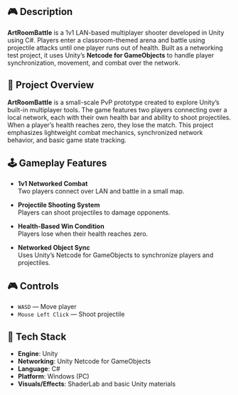 ## 🎮 Description

**ArtRoomBattle** is a 1v1 LAN-based multiplayer shooter developed in Unity using C#. Players enter a classroom-themed arena and battle using projectile attacks until one player runs out of health. Built as a networking test project, it uses Unity’s **Netcode for GameObjects** to handle player synchronization, movement, and combat over the network.

## 📖 Project Overview

**ArtRoomBattle** is a small-scale PvP prototype created to explore Unity’s built-in multiplayer tools. The game features two players connecting over a local network, each with their own health bar and ability to shoot projectiles. When a player’s health reaches zero, they lose the match. This project emphasizes lightweight combat mechanics, synchronized network behavior, and basic game state tracking.

## 🕹️ Gameplay Features

- **1v1 Networked Combat**  
  Two players connect over LAN and battle in a small map.

- **Projectile Shooting System**  
  Players can shoot projectiles to damage opponents.

- **Health-Based Win Condition**  
  Players lose when their health reaches zero.

- **Networked Object Sync**  
  Uses Unity’s Netcode for GameObjects to synchronize players and projectiles.

## 🎮 Controls

- `WASD` — Move player  
- `Mouse Left Click` — Shoot projectile  

## 🧰 Tech Stack

- **Engine**: Unity  
- **Networking**: Unity Netcode for GameObjects  
- **Language**: C#  
- **Platform**: Windows (PC)  
- **Visuals/Effects**: ShaderLab and basic Unity materials  
